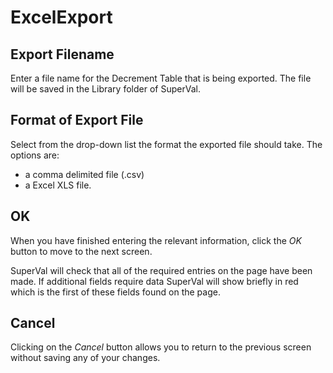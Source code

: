 # ExcelExport



## Export Filename

Enter a file name for the Decrement Table that is being exported. The
file will be saved in the Library folder of SuperVal.

## Format of Export File

Select from the drop-down list the format the exported file should take.
The options are:

-   a comma delimited file (.csv)
-   a Excel XLS file.

## OK

When you have finished entering the relevant information, click the _OK_
button to move to the next screen.

SuperVal will check that all of the required entries on the page have
been made. If additional fields require data SuperVal will show briefly
in red which is the first of these fields found on the page.

## Cancel

Clicking on the _Cancel_ button allows you to return to the previous
screen without saving any of your changes.